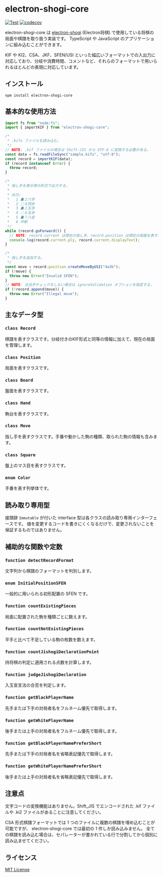 # electron-shogi-core

[![Test](https://github.com/sunfish-shogi/electron-shogi-core/actions/workflows/test.yml/badge.svg)](https://github.com/sunfish-shogi/electron-shogi-core/actions/workflows/test.yml)
[![codecov](https://codecov.io/gh/sunfish-shogi/electron-shogi-core/graph/badge.svg?token=SS0SJW8196)](https://codecov.io/gh/sunfish-shogi/electron-shogi-core)

electron-shogi-core は [electron-shogi](https://github.com/sunfish-shogi/electron-shogi) (Electron将棋) で使用している将棋の局面や棋譜を取り扱う実装です。
TypeScript や JavaScript のアプリケーションに組み込むことができます。

KIF や KI2、CSA、JKF、SFEN/USI といった幅広いフォーマットでの入出力に対応しており、分岐や消費時間、コメントなど、それらのフォーマットで用いられるほとんどの表現に対応しています。

## インストール

```
npm install electron-shogi-core
```

## 基本的な使用方法

```.ts
import fs from "node:fs";
import { importKIF } from "electron-shogi-core";

/*
 * .kifu ファイルを読み込む。
 */
// NOTE: .kif ファイルの場合は Shift-JIS から UTF-8 に変換する必要がある。
const data = fs.readFileSync("sample.kifu", "utf-8");
const record = importKIF(data);
if (record instanceof Error) {
  throw record;
}

/*
 * 指し手を表示用の形式で出力する。
 *
 * 出力:
 *   1 ☗２六歩
 *   2 ☖８四歩
 *   3 ☗２五歩
 *   4 ☖８五歩
 *   5 ☗７八金
 *   6 中断
 */
while (record.goForward()) {
  // NOTE: record.current は現在の指し手、record.position は現在の局面を表す。
  console.log(record.current.ply, record.current.displayText);
}

/*
 * 指し手を追加する。
 */
const move = record.position.createMoveByUSI("4a3b");
if (!move) {
  throw new Error("Invalid SFEN");
}
// NOTE: 合法手チェックをしない場合は ignoreValidation オプションを指定する。
if (!record.append(move)) {
  throw new Error("Illegal move");
}
```

## 主なデータ型

### `class Record`

棋譜を表すクラスです。分岐付きのKIF形式と同等の情報に加えて、現在の局面を管理します。

### `class Position`

局面を表すクラスです。

### `class Board`

盤面を表すクラスです。

### `class Hand`

駒台を表すクラスです。

### `class Move`

指し手を表すクラスです。手番や動かした駒の種類、取られた駒の情報も含みます。

### `class Square`

盤上のマス目を表すクラスです。

### `enum Color`

手番を表す列挙体です。

## 読み取り専用型

接頭辞 `Immutable` が付いた interface 型は各クラスの読み取り専用インターフェースです。
値を変更するコードを書きにくくなるだけで、変更されないことを保証するものではありません。

## 補助的な関数や定数

### `function detectRecordFormat`

文字列から棋譜のフォーマットを判別します。

### `enum InitialPositionSFEN`

一般的に用いられる初形配置の SFEN です。

### `function countExistingPieces`

局面に配置された駒を種類ごとに数えます。

### `function countNotExistingPieces`

平手と比べて不足している駒の枚数を数えます。

### `function countJishogiDeclarationPoint`

持将棋の判定に適用される点数を計算します。

### `function judgeJishogiDeclaration`

入玉宣言法の合否を判定します。

### `function getBlackPlayerName`

先手または下手の対局者名をフルネーム優先で取得します。

### `function getWhitePlayerName`

後手または上手の対局者名をフルネーム優先で取得します。

### `function getBlackPlayerNamePreferShort`

先手または下手の対局者名を省略表記優先で取得します。

### `function getWhitePlayerNamePreferShort`

後手または上手の対局者名を省略表記優先で取得します。

## 注意点

文字コードの変換機能はありません。Shift_JIS でエンコードされた .kif ファイルや .ki2 ファイルがあることに注意してください。

CSA 形式棋譜フォーマットでは 1 つのファイルに複数の棋譜を埋め込むことが可能ですが、 electron-shogi-core では最初の 1 件しか読み込みません。
全ての棋譜を読み込む場合は、セパレーターが書かれている行で分割してから個別に読み込ませてください。

## ライセンス

[MIT License](LICENSE)
